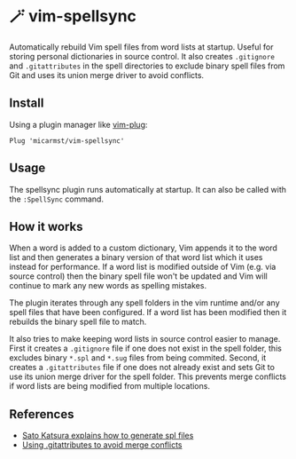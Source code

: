 # 🪄 vim-spellsync

Automatically rebuild Vim spell files from word lists at startup. Useful for storing personal dictionaries in source control. It also creates `.gitignore` and `.gitattributes` in the spell directories to exclude binary spell files from Git and uses its union merge driver to avoid conflicts.

## Install

Using a plugin manager like [vim-plug](https://github.com/junegunn/vim-plug):

```vim
Plug 'micarmst/vim-spellsync'
```

## Usage

The spellsync plugin runs automatically at startup. It can also be called with the `:SpellSync` command.

## How it works

When a word is added to a custom dictionary, Vim appends it to the word list and then generates a binary version of that word list which it uses instead for performance. If a word list is modified outside of Vim (e.g. via source control) then the binary spell file won't be updated and Vim will continue to mark any new words as spelling mistakes.

The plugin iterates through any spell folders in the vim runtime and/or any spell files that have been configured. If a word list has been modified then it rebuilds the binary spell file to match.

It also tries to make keeping word lists in source control easier to manage. First it creates a `.gitignore` file if one does not exist in the spell folder, this excludes binary `*.spl` and `*.sug` files from being commited. Second, it creates a `.gitattributes` file if one does not already exist and sets Git to use its union merge driver for the spell folder. This prevents merge conflicts if word lists are being modified from multiple locations.

## References

* [Sato Katsura explains how to generate spl files](https://vi.stackexchange.com/a/5052/19028)
* [Using .gitattributes to avoid merge conflicts](https://web.archive.org/web/20181009034917/https://krlmlr.github.io/using-gitattributes-to-avoid-merge-conflicts/)

